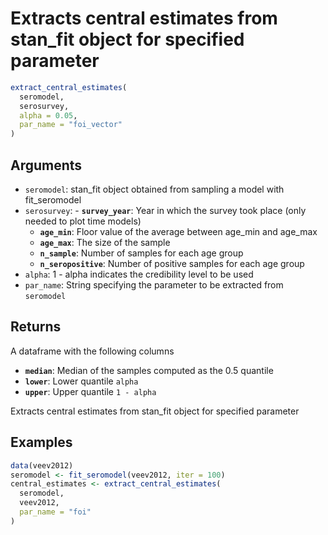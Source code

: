 # Extracts central estimates from stan_fit object for specified parameter

```r
extract_central_estimates(
  seromodel,
  serosurvey,
  alpha = 0.05,
  par_name = "foi_vector"
)
```

## Arguments

- `seromodel`: stan_fit object obtained from sampling a model with fit_seromodel
- `serosurvey`: - **`survey_year`**: Year in which the survey took place (only needed to plot time models)
    - **`age_min`**: Floor value of the average between age_min and age_max
    - **`age_max`**: The size of the sample
    - **`n_sample`**: Number of samples for each age group
    - **`n_seropositive`**: Number of positive samples for each age group
- `alpha`: 1 - alpha indicates the credibility level to be used
- `par_name`: String specifying the parameter to be extracted from `seromodel`

## Returns

A dataframe with the following columns

- **`median`**: Median of the samples computed as the 0.5 quantile
- **`lower`**: Lower quantile `alpha`
- **`upper`**: Upper quantile `1 - alpha`

Extracts central estimates from stan_fit object for specified parameter

## Examples

```r
data(veev2012)
seromodel <- fit_seromodel(veev2012, iter = 100)
central_estimates <- extract_central_estimates(
  seromodel,
  veev2012,
  par_name = "foi"
)
```
